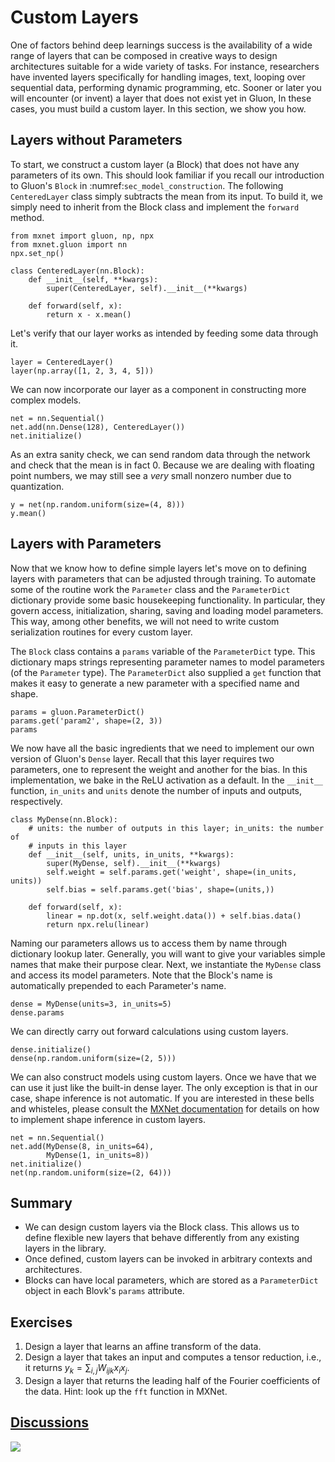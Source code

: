 # Custom Layers

One of factors behind deep learnings success
is the availability of a wide range of layers
that can be composed in creative ways
to design architectures suitable
for a wide variety of tasks.
For instance, researchers have invented layers
specifically for handling images, text,
looping over sequential data,
performing dynamic programming, etc.
Sooner or later you will encounter (or invent)
a layer that does not exist yet in Gluon,
In these cases, you must build a custom layer.
In this section, we show you how.

## Layers without Parameters

To start, we construct a custom layer (a Block) 
that does not have any parameters of its own. 
This should look familiar if you recall our 
introduction to Gluon's `Block` in :numref:`sec_model_construction`. 
The following `CenteredLayer` class simply
subtracts the mean from its input. 
To build it, we simply need to inherit 
from the Block class and implement the `forward` method.

```{.python .input  n=1}
from mxnet import gluon, np, npx
from mxnet.gluon import nn
npx.set_np()

class CenteredLayer(nn.Block):
    def __init__(self, **kwargs):
        super(CenteredLayer, self).__init__(**kwargs)

    def forward(self, x):
        return x - x.mean()
```

Let's verify that our layer works as intended by feeding some data through it.

```{.python .input  n=2}
layer = CenteredLayer()
layer(np.array([1, 2, 3, 4, 5]))
```

We can now incorporate our layer as a component
in constructing more complex models.

```{.python .input  n=3}
net = nn.Sequential()
net.add(nn.Dense(128), CenteredLayer())
net.initialize()
```

As an extra sanity check, we can send random data 
through the network and check that the mean is in fact 0.
Because we are dealing with floating point numbers, 
we may still see a *very* small nonzero number
due to quantization.

```{.python .input  n=4}
y = net(np.random.uniform(size=(4, 8)))
y.mean()
```

## Layers with Parameters

Now that we know how to define simple layers
let's move on to defining layers with parameters
that can be adjusted through training. 
To automate some of the routine work
the `Parameter` class and the `ParameterDict` dictionary 
provide some basic housekeeping functionality.
In particular, they govern access, initialization, 
sharing, saving and loading model parameters. 
This way, among other benefits, we will not need to write
custom serialization routines for every custom layer.

The `Block` class contains a `params` variable
of the `ParameterDict` type. 
This dictionary maps strings representing parameter names
to model parameters (of the `Parameter` type). 
The `ParameterDict` also supplied a `get` function
that makes it easy to generate a new parameter
with a specified name and shape.

```{.python .input  n=7}
params = gluon.ParameterDict()
params.get('param2', shape=(2, 3))
params
```

We now have all the basic ingredients that we need
to implement our own version of Gluon's `Dense` layer. 
Recall that this layer requires two parameters,
one to represent the weight and another for the bias. 
In this implementation, we bake in the ReLU activation as a default.
In the `__init__` function, `in_units` and `units`
denote the number of inputs and outputs, respectively.

```{.python .input  n=19}
class MyDense(nn.Block):
    # units: the number of outputs in this layer; in_units: the number of
    # inputs in this layer
    def __init__(self, units, in_units, **kwargs):
        super(MyDense, self).__init__(**kwargs)
        self.weight = self.params.get('weight', shape=(in_units, units))
        self.bias = self.params.get('bias', shape=(units,))

    def forward(self, x):
        linear = np.dot(x, self.weight.data()) + self.bias.data()
        return npx.relu(linear)
```

Naming our parameters allows us to access them 
by name through dictionary lookup later.
Generally, you will want to give your variables
simple names that make their purpose clear.
Next, we instantiate the `MyDense` class 
and access its model parameters.
Note that the Block's name is automatically
prepended to each Parameter's name.

```{.python .input}
dense = MyDense(units=3, in_units=5)
dense.params
```

We can directly carry out forward calculations using custom layers.

```{.python .input  n=20}
dense.initialize()
dense(np.random.uniform(size=(2, 5)))
```

We can also construct models using custom layers.
Once we have that we can use it just like the built-in dense layer.
The only exception is that in our case,
shape inference is not automatic. 
If you are interested in these bells and whisteles,
please consult the [MXNet documentation](http://www.mxnet.io)
for details on how to implement shape inference in custom layers.

```{.python .input  n=19}
net = nn.Sequential()
net.add(MyDense(8, in_units=64),
        MyDense(1, in_units=8))
net.initialize()
net(np.random.uniform(size=(2, 64)))
```

## Summary

* We can design custom layers via the Block class. This allows us to define flexible new layers that behave differently from any existing layers in the library.
* Once defined, custom layers can be invoked in arbitrary contexts and architectures.
* Blocks can have local parameters, which are stored as a `ParameterDict` object in each Blovk's `params` attribute.


## Exercises

1. Design a layer that learns an affine transform of the data.
1. Design a layer that takes an input and computes a tensor reduction, 
   i.e., it returns $y_k = \sum_{i, j} W_{ijk} x_i x_j$.
1. Design a layer that returns the leading half of the Fourier coefficients of the data. Hint: look up the `fft` function in MXNet.

## [Discussions](https://discuss.mxnet.io/t/2328)

![](../img/qr_custom-layer.svg)
